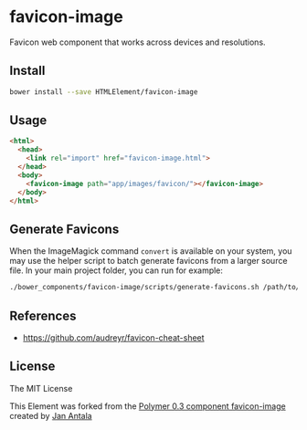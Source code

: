 # favicon-image

Favicon web component that works across devices and resolutions.

## Install

```bash
bower install --save HTMLElement/favicon-image
```

## Usage

```html
<html>
  <head>
    <link rel="import" href="favicon-image.html">
  </head>
  <body>
    <favicon-image path="app/images/favicon/"></favicon-image>
  </body>
</html>
```

## Generate Favicons

When the ImageMagick command `convert` is available on your system, you may use the helper script to batch generate favicons from a larger source file. In your main project folder, you can run for example:

```bash
./bower_components/favicon-image/scripts/generate-favicons.sh /path/to/square-original-file.png app/images/favicons
```

## References

- https://github.com/audreyr/favicon-cheat-sheet

## License

The MIT License

This Element was forked from the [Polymer 0.3 component favicon-image](https://github.com/janantala/favicon-image) created by [Jan Antala](http://www.janantala.com)
